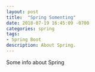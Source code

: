```yaml
---
layout: post
title:  "Spring Somenting"
date: 2018-07-19 16:45:09 -0700
categories: spring
tags: 
- Spring Boot
description: About Spring.
---
```


Some info about Spring